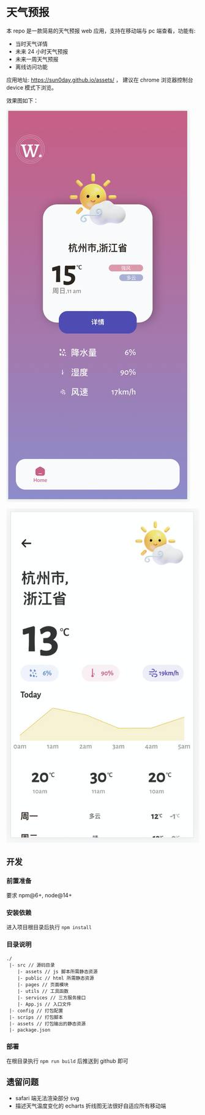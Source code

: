 # 天气预报

本 repo 是一款简易的天气预报 web 应用，支持在移动端与 pc 端查看，功能有:

- 当时天气详情
- 未来 24 小时天气预报
- 未来一周天气预报
- 离线访问功能

应用地址: https://sun0day.github.io/assets/ ，  建议在 chrome 浏览器控制台 device 模式下浏览。

效果图如下：

![](home.png)

![](detail.png)

## 开发

### 前置准备

要求 npm@6+, node@14+

### 安装依赖

进入项目根目录后执行 `npm install`

### 目录说明

```
./
 |- src // 源码目录
    |- assets // js 脚本所需静态资源
    |- public // html 所需静态资源
    |- pages // 页面模块
    |- utils // 工具函数
    |- services // 三方服务接口
    |- App.js // 入口文件
 |- config // 打包配置
 |- scrips // 打包脚本
 |- assets // 打包输出的静态资源
 |- package.json
```

### 部署

在根目录执行 `npm run build` 后推送到 github 即可

## 遗留问题

- safari 端无法渲染部分 svg
- 描述天气温度变化的 echarts 折线图无法很好自适应所有移动端